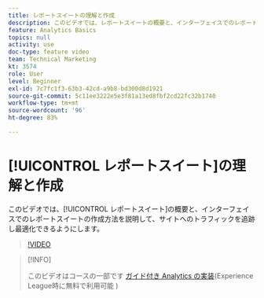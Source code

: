 ```yaml
---
title: レポートスイートの理解と作成
description: このビデオでは、レポートスイートの概要と、インターフェイスでのレポートスイートの作成方法を説明して、サイトを訪れる訪問者を追跡し最適化できるようにします。
feature: Analytics Basics
topics: null
activity: use
doc-type: feature video
team: Technical Marketing
kt: 3574
role: User
level: Beginner
exl-id: 7c7fc1f3-63b3-42cd-a9b8-bd300d8d1921
source-git-commit: 5c11ee3222e5e3f81a13ed8fbf2cd22fc32b1740
workflow-type: tm+mt
source-wordcount: '96'
ht-degree: 83%

---
```


# [!UICONTROL レポートスイート]の理解と作成

このビデオでは、[!UICONTROL レポートスイート]の概要と、インターフェイスでのレポートスイートの作成方法を説明して、サイトへのトラフィックを追跡し最適化できるようにします。

>[!VIDEO](https://video.tv.adobe.com/v/28773/?quality=12)

>[!INFO]
>
> このビデオはコースの一部です [ガイド付き Analytics の実装](https://experienceleague.adobe.com/?recommended=Analytics-D-1-2019.1)(Experience League時に無料で利用可能 )